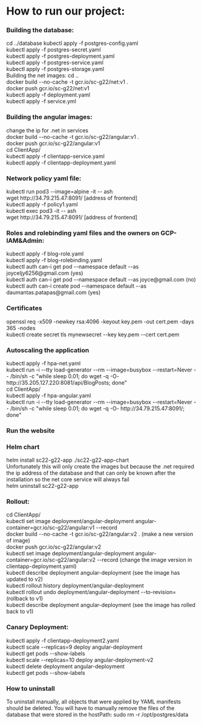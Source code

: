 <h1> How to run our project: </h1>

<h3>Building the database:</h3>
 cd ../database
kubectl apply -f postgres-config.yaml<br>
kubectl apply -f postgres-secret.yaml<br>
kubectl apply -f postgres-deployment.yaml<br>
kubectl apply -f postgres-service.yaml<br>
kubectl apply -f postgres-storage.yaml<br>
Building the net images:</h3>
cd ..<br>
docker build --no-cache -t gcr.io/sc-g22/net:v1 .<br>
docker push gcr.io/sc-g22/net:v1<br>
kubectl apply -f deployment.yaml<br>
kubectl apply -f service.yml<br>

<h3>Building the angular images:</h3>
change the ip for .net in services<br>
docker build --no-cache -t gcr.io/sc-g22/angular:v1 .<br>
docker push gcr.io/sc-g22/angular:v1<br>
cd ClientApp/<br>
kubectl apply -f clientapp-service.yaml<br>
kubectl apply -f clientapp-deployment.yaml<br>

<h3>Network policy yaml file:</h3>
kubectl run pod3 --image=alpine  -it -- ash <br>
wget http://34.79.215.47:8091/ [address of frontend]<br>
kubectl apply -f policy1.yaml<br>
kubectl exec pod3 -it -- ash<br>
wget http://34.79.215.47:8091/ [address of frontend]<br>

<h3>Roles and rolebinding yaml files and the owners on GCP-IAM&Admin:</h3>
kubectl apply -f blog-role.yaml<br>
kubectl apply -f blog-rolebinding.yaml<br>
kubectl auth can-i get pod --namespace default --as joyceljy6256@gmail.com (yes)<br>
kubectl auth can-i get pod --namespace default --as joyce@gmail.com (no)<br>
kubectl auth can-i create pod --namespace default --as daumantas.patapas@gmail.com (yes)<br>

<h3>Certificates</h3>
openssl req -x509 -newkey rsa:4096 -keyout key.pem -out cert.pem -days 365 -nodes<br>
kubectl create secret tls mynewsecret --key key.pem --cert cert.pem<br>

<h3>Autoscaling the application</h3>
kubectl apply -f hpa-net.yaml<br>
kubectl run -i --tty load-generator --rm --image=busybox --restart=Never -- /bin/sh -c "while sleep 0.01; do wget -q -O- http://35.205.127.220:8081/api/BlogPosts; done"<br>
cd ClientApp/<br>
kubectl apply -f hpa-angular.yaml<br>
kubectl run -i --tty load-generator --rm --image=busybox --restart=Never -- /bin/sh -c "while sleep 0.01; do wget -q -O- http://34.79.215.47:8091/; done"<br>

<h3>Run the website</h3>

<h3> Helm chart </h3>
helm install sc22-g22-app ./sc22-g22-app-chart <br>
Unfortunately this will only create the images but because the .net required the ip address of the database and that can only be known after the installation so the net core service will always fail <br>
helm uninstall sc22-g22-app <br>

<h3>Rollout:</h3>
cd ClientApp/<br>
kubectl set image deployment/angular-deployment angular-container=gcr.io/sc-g22/angular:v1  --record <br>
docker build --no-cache -t gcr.io/sc-g22/angular:v2 .     (make a new version of image)<br>
docker push gcr.io/sc-g22/angular:v2<br>
kubectl set image deployment/angular-deployment angular-container=gcr.io/sc-g22/angular:v2  --record  (change the image version in clientapp-deployment.yaml)<br>
kubectl describe deployment angular-deployment   (see the image has updated to v2)<br>
kubectl rollout history deployment/angular-deployment<br>
kubectl rollout undo deployment/angular-deployment --to-revision=   (rollback to v1)<br>
kubectl describe deployment angular-deployment (see the image has rolled back  to v1)<br>

<h3>Canary Deployment:</h3>
kubectl apply -f clientapp-deployment2.yaml<br>
kubectl scale --replicas=9 deploy angular-deployment<br>
kubectl get pods --show-labels<br>
kubectl scale --replicas=10 deploy angular-deployment-v2<br>
kubectl delete deployment angular-deployment<br>
kubectl get pods --show-labels<br>

<h3> How to uninstall </h3>
To uninstall manually, all objects that were applied by YAML manifests should be deleted.
You will have to manually remove the files of the database that were stored in the hostPath:
sudo rm -r /opt/postgres/data


